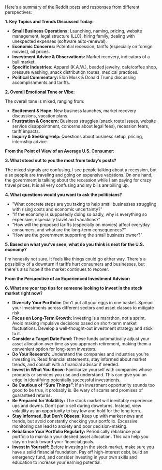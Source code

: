 Here's a summary of the Reddit posts and responses from different perspectives:

**1. Key Topics and Trends Discussed Today:**

*   **Small Business Operations:** Launching, naming, pricing, website management, legal structure (LLC), hiring family, dealing with unexpected expenses (software auto-renewal).
*   **Economic Concerns:** Potential recession, tariffs (especially on foreign movies), oil prices.
*   **Investment Advice & Observations:** Market recovery, indicators of a bull market.
*   **Specific Industries:** Apparel (K.A.W.), beaded jewelry, cafe/coffee shop, pressure washing, snack distribution routes, medical practices.
*   **Political Commentary:** Elon Musk & Donald Trump discussing accomplishments and tariffs.

**2. Overall Emotional Tone or Vibe:**

The overall tone is mixed, ranging from:

*   **Excitement & Hope:** New business launches, market recovery discussions, vacation plans.
*   **Frustration & Concern:** Business struggles (snack route issues, website service disappointment, concerns about legal fees), recession fears, tariff impacts.
*   **Inquiry & Seeking Help:** Questions about business setup, pricing, internship advice.

**From the Point of View of an Average U.S. Consumer:**

**3. What stood out to you the most from today’s posts?**

The mixed signals are confusing. I see people talking about a recession, but also people are traveling and going on expensive vacations. On one hand, the government is talking about the recession while I am paying for crazy travel prices. It is all very confusing and my bills are pilling up.

**4. What questions would you want to ask the politicians?**

*   "What concrete steps are you taking to help small businesses struggling with rising costs and economic uncertainty?"
*   "If the economy is supposedly doing so badly, why is everything so expensive, especially travel and vacations?"
*   "How will the proposed tariffs (especially on movies) affect everyday consumers, and what are the long-term consequences?"
*   "How are the government supporting the small business owner?"

**5. Based on what you’ve seen, what do you think is next for the U.S. economy?**

I'm honestly not sure. It feels like things could go either way. There's a possibility of a downturn if tariffs hurt consumers and businesses, but there's also hope if the market continues to recover.

**From the Perspective of an Experienced Investment Advisor:**

**6. What are your top tips for someone looking to invest in the stock market right now?**

*   **Diversify Your Portfolio:** Don't put all your eggs in one basket. Spread your investments across different sectors and asset classes to mitigate risk.
*   **Focus on Long-Term Growth:** Investing is a marathon, not a sprint. Avoid making impulsive decisions based on short-term market fluctuations. Develop a well-thought-out investment strategy and stick to it.
*   **Consider a Target Date Fund:** These funds automatically adjust your asset allocation over time as you approach retirement, making them a convenient option for long-term investors.
*   **Do Your Research:** Understand the companies and industries you're investing in. Read financial statements, stay informed about market trends, and consult with a financial advisor if needed.
*   **Invest in What You Know:** Familiarize yourself with companies whose products or services you use and understand. This can give you an edge in identifying potentially successful investments.
*   **Be Cautious of “Sure Things”:** If an investment opportunity sounds too good to be true, it probably is. Be wary of scams and promises of guaranteed returns.
*   **Be Prepared for Volatility:** The stock market will inevitably experience ups and downs. Don't panic sell during downturns. Instead, view volatility as an opportunity to buy low and hold for the long term.
*   **Stay Informed, But Don’t Obsess:** Keep up with market news and trends, but avoid constantly checking your portfolio. Excessive monitoring can lead to anxiety and poor decision-making.
*   **Rebalance Your Portfolio Regularly:** Periodically rebalance your portfolio to maintain your desired asset allocation. This can help you stay on track toward your financial goals.
*   **Invest in Yourself:** Before investing in the stock market, make sure you have a solid financial foundation. Pay off high-interest debt, build an emergency fund, and consider investing in your own skills and education to increase your earning potential.
